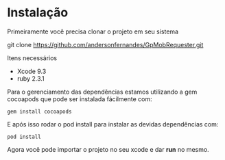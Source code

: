 # Instalação

Primeiramente você precisa clonar o projeto em seu sistema

git clone https://github.com/andersonfernandes/GpMobRequester.git

Itens necessários
- Xcode 9.3
- ruby 2.3.1 

Para o gerenciamento das dependências estamos utilizando a gem cocoapods que pode ser instalada fácilmente com:

`gem install cocoapods`

E após isso rodar o pod install para instalar as devidas dependências com:

`pod install`

Agora você pode importar o projeto no seu xcode e dar **run** no mesmo.
